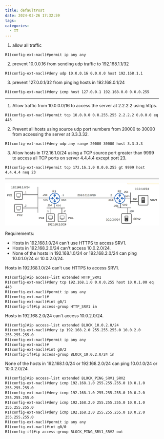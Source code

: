 ```yaml
---
title: defaultPost
date: 2024-03-26 17:32:59
tags: 
categories:
  - IT
---
```

1. allow all traffic
```
R1(config-ext-nacl)#permit ip any any
```

2. prevent 10.0.0.16 from sending udp traffic to 192.168.1.1/32
```
R1(config-ext-nacl)#deny udp 10.0.0.16 0.0.0.0 host 192.168.1.1
```

3. prevent 127.0.0.1/32 from pinging hosts in 192.168.0.1/24
```
R1(config-ext-nacl)#deny icmp host 127.0.0.1 192.168.0.0 0.0.0.255
```

---

1. Allow traffic from 10.0.0.0/16 to access the server at 2.2.2.2 using https.
```
R1(config-ext-nacl)#permit tcp 10.0.0.0 0.0.255.255 2.2.2.2 0.0.0.0 eq 443
```


2. Prevent all hosts using source udp port numbers from 20000 to 30000 from accessing the server at 3.3.3.32.

```
R1(config-ext-nacl)#deny udp any range 20000 30000 host 3.3.3.3
```

3. Allow hosts in 172.16.1.0/24 using a TCP source port greater than 9999 to access all TCP ports on server 4.4.4.4 except port 23.

```
R1(config-ext-nacl)#permit tcp 172.16.1.0 0.0.0.255 gt 9999 host 4.4.4.4 neq 23
```

---

![](../../images/Pasted%20image%2020240326173642.png)

Requirements:
  - Hosts in 192.168.1.0/24 can't use HTTPS to access SRV1.
  - Hosts in 192.168.2.0/24 can't access 10.0.2.0/24.
  - None of the hosts in 192.168.1.0/24 or 192.168.2.0/24 can ping 10.0.1.0/24 or 10.0.2.0/24.

Hosts in 192.168.1.0/24 can't use HTTPS to access SRV1.
```
R1(config)#ip access-list extended HTTP_SRV1
R1(config-ext-nacl)#deny tcp 192.168.1.0 0.0.0.255 host 10.0.1.00 eq 443
R1(config-ext-nacl)#permit ip any any
R1(config-ext-nacl)#
R1(config-ext-nacl)#int g0/1
R1(config-if)#ip access-group HTTP_SRV1 in
```

Hosts in 192.168.2.0/24 can't access 10.0.2.0/24.
```
R1(config)#ip access-list extended BLOCK_10.0.2.0/24
R1(config-ext-nacl)#deny ip 192.168.2.0 255.255.255.0 10.0.2.0 255.255.255.0
R1(config-ext-nacl)#permit ip any any 
R1(config-ext-nacl)#
R1(config-ext-nacl)#int g0/2
R1(config-if)#ip access-group BLOCK_10.0.2.0/24 in
```


None of the hosts in 192.168.1.0/24 or 192.168.2.0/24 can ping 10.0.1.0/24 or 10.0.2.0/24.

```
R1(config)#ip access-list extended BLOCK_PING_SRV1_SRV2
R1(config-ext-nacl)#deny icmp 192.168.1.0 255.255.255.0 10.0.1.0 255.255.255.0
R1(config-ext-nacl)#deny icmp 192.168.1.0 255.255.255.0 10.0.2.0 255.255.255.0
R1(config-ext-nacl)#deny icmp 192.168.2.0 255.255.255.0 10.0.1.0 255.255.255.0
R1(config-ext-nacl)#deny icmp 192.168.2.0 255.255.255.0 10.0.2.0 255.255.255.0
R1(config-ext-nacl)#permit ip any any
R1(config-ext-nacl)#int g0/0
R1(config-if)#ip access-group BLOCK_PING_SRV1_SRV2 out
```